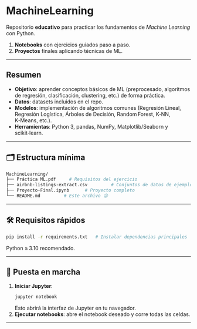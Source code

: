 # MachineLearning

Repositorio **educativo** para practicar los fundamentos de *Machine Learning* con Python.

1. **Notebooks** con ejercicios guiados paso a paso.
2. **Proyectos** finales aplicando técnicas de ML.

---

##  Resumen

- **Objetivo**: aprender conceptos básicos de ML (preprocesado, algoritmos de regresión, clasificación, clustering, etc.) de forma práctica.
- **Datos**: datasets incluidos en el repo.
- **Modelos**: implementación de algoritmos comunes (Regresión Lineal, Regresión Logística, Árboles de Decisión, Random Forest, K‑NN, K‑Means, etc.).
- **Herramientas**: Python 3, pandas, NumPy, Matplotlib/Seaborn y scikit‑learn.

---

## 🗂️ Estructura mínima
```bash
MachineLearning/
├── Práctica ML.pdf     # Requisitos del ejercicio
├── airbnb-listings-extract.csv         # Conjuntos de datos de ejemplo
├── Proyecto-Final.ipynb      # Proyecto completo 
└── README.md         # Este archivo 😉
```

---

## 🛠️ Requisitos rápidos
```bash
pip install -r requirements.txt   # Instalar dependencias principales
```
Python ≥ 3.10 recomendado.

---

## 🚀 Puesta en marcha
1. **Iniciar Jupyter**:
   ```bash
   jupyter notebook
   ```
   Esto abrirá la interfaz de Jupyter en tu navegador.
2. **Ejecutar notebooks**: abre el notebook deseado y corre todas las celdas.
---

